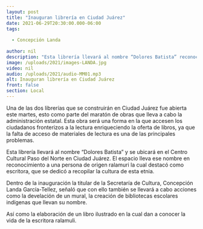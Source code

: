 ```yaml
---
layout: post
title: "Inauguran librería en Ciudad Juárez"
date: 2021-06-29T20:30:00.000-06:00
tags:
  
  - Concepción Landa
  
author: nil
description: "Esta librería llevará al nombre “Dolores Batista” reconociendo la trayectoria y obra de la escritora indígena."
image: /uploads/2021/images-LANDA.jpg
video: nil
audio: /uploads/2021/audio-MM01.mp3
alt: Inauguran librería en Ciudad Juárez
front: false
section: Local
---
```


Una de las dos librerías que se construirán en Ciudad Juárez fue abierta este martes, esto como parte del maratón de obras que lleva a cabo la administración estatal. Esta obra será una forma en la que accesen los ciudadanos fronterizos a la lectura enriqueciendo la oferta de libros, ya que la falta de acceso de materiales de lectura es una de las principales problemas.

Esta librería llevará al nombre “Dolores Batista” y se ubicará en el Centro Cultural Paso del Norte en Ciudad Juárez. El espacio lleva ese nombre en reconocimiento a una persona de origen ralamuri la cual destacó como escritora, que se dedicó a recopilar la cultura de esta etnia.

Dentro de la inauguración la titular de la Secretaría de Cultura, Concepción Landa García-Tellez, señaló que con ello también se llevará a cabo acciones como la develación de un mural, la creación de bibliotecas escolares indígenas que llevan su nombre. 

Así como la elaboración de un libro ilustrado en la cual dan a conocer la vida de la escritora ralamuli.
